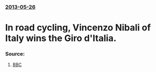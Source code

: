 ### [2013-05-26](/news/2013/05/26/index.md)

# In road cycling, Vincenzo Nibali of Italy wins the Giro d'Italia. 




### Source:

1. [BBC](http://www.bbc.co.uk/sport/0/cycling/22674682)
